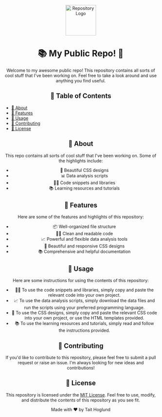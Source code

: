 <div align="center">
  <img src="https://i.imgur.com/9PMHgpZ.png" alt="Repository Logo" height="100">

  <h1>📚 My Public Repo! 🚀</h1>
  
  <p>Welcome to my awesome public repo! This repository contains all sorts of cool stuff that I've been working on. Feel free to take a look around and use anything you find useful.</p>

  <h2>📖 Table of Contents</h2>
  
<style>
  .left-align {
    text-align: left;
  }
</style>

<div class="left-align">
  <ul>
    <li><a href="#about">👋 About</a></li>
    <li><a href="#features">🎉 Features</a></li>
    <li><a href="#usage">🚀 Usage</a></li>
    <li><a href="#contributing">🤝 Contributing</a></li>
    <li><a href="#license">📝 License</a></li>
  </ul>
</div>

  <h2 id="about">👋 About</h2>

  <p>This repo contains all sorts of cool stuff that I've been working on. Some of the highlights include:</p>

  <ul>
    <li>🎨 Beautiful CSS designs</li>
    <li>📊 Data analysis scripts</li>
    <li>👩‍💻 Code snippets and libraries</li>
    <li>📚 Learning resources and tutorials</li>
  </ul>

  <h2 id="features">🎉 Features</h2>

  <p>Here are some of the features and highlights of this repository:</p>

  <ul>
    <li>📦 Well-organized file structure</li>
    <li>👩‍💻 Clean and readable code</li>
    <li>📈 Powerful and flexible data analysis tools</li>
    <li>🎨 Beautiful and responsive CSS designs</li>
    <li>📚 Comprehensive and helpful documentation</li>
  </ul>

  <h2 id="usage">🚀 Usage</h2>

  <p>Here are some instructions for using the contents of this repository:</p>

  <ul>
    <li>👩‍💻 To use the code snippets and libraries, simply copy and paste the relevant code into your own project.</li>
    <li>📈 To use the data analysis scripts, simply download the data files and run the scripts using your preferred programming language.</li>
    <li>🎨 To use the CSS designs, simply copy and paste the relevant CSS code into your own project, or use the HTML templates provided.</li>
    <li>📚 To use the learning resources and tutorials, simply read and follow the instructions provided.</li>
  </ul>

  <h2 id="contributing">🤝 Contributing</h2>

  <p>If you'd like to contribute to this repository, please feel free to submit a pull request or raise an issue. I'm always looking for new ideas and contributions!</p>

  <h2 id="license">📝 License</h2>

  <p>This repository is licensed under the <a href="https://opensource.org/licenses/MIT">MIT License</a>. Feel free to use, modify, and distribute the contents of this repository as you see fit.</p>

  <p align="center">Made with ❤️ by Tait Hoglund</p>
</div>
